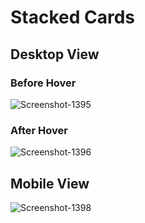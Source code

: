 <h1> Stacked Cards </h1>
<h2> Desktop View </h2>
<h3> Before Hover</h3>
<img src="https://i.ibb.co/SN8G8N5/Screenshot-1395.png" alt="Screenshot-1395" border="0">
<h3> After Hover</h3>
<img src="https://i.ibb.co/xX3K2vq/Screenshot-1396.png" alt="Screenshot-1396" border="0">
<h2> Mobile View </h2>
<img src="https://i.ibb.co/JRvYCdj/Screenshot-1398.png" alt="Screenshot-1398" border="0">